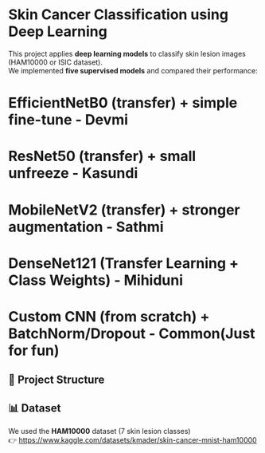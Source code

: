 # Skin Cancer Classification using Deep Learning

This project applies **deep learning models** to classify skin lesion images (HAM10000 or ISIC dataset).  
We implemented **five supervised models** and compared their performance:

# EfficientNetB0 (transfer) + simple fine-tune - Devmi
# ResNet50 (transfer) + small unfreeze - Kasundi
# MobileNetV2 (transfer) + stronger augmentation - Sathmi
# DenseNet121 (Transfer Learning + Class Weights) - Mihiduni
# Custom CNN (from scratch) + BatchNorm/Dropout - Common(Just for fun)

## 📂 Project Structure


## 📊 Dataset

We used the **HAM10000** dataset (7 skin lesion classes)  
👉 https://www.kaggle.com/datasets/kmader/skin-cancer-mnist-ham10000  





